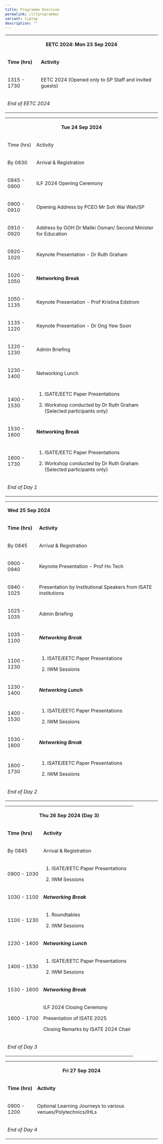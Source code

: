 ```yaml
---
title: Programme Overview
permalink: /ilfprogramme/
variant: tiptap
description: ""
---
```

<table>
<tbody>
<tr>
<th rowspan="1" colspan="2">
<p><strong>EETC 2024: Mon 23 Sep 2024</strong>
</p>
</th>
</tr>
<tr>
<td rowspan="1" colspan="1">
<p><strong>Time (hrs)</strong>
</p>
</td>
<td rowspan="1" colspan="1">
<p><strong>Activity</strong>
</p>
</td>
</tr>
<tr>
<td rowspan="1" colspan="1">
<p>1315 - 1730</p>
</td>
<td rowspan="1" colspan="1">
<p>EETC 2024 (Opened only to SP Staff and invited guests)</p>
</td>
</tr>
<tr>
<td rowspan="1" colspan="2">
<p><em>End of EETC 2024</em>
</p>
</td>
</tr>
</tbody>
</table>
<table>
<tbody>
<tr>
<th rowspan="1" colspan="2">
<p>Tue 24 Sep 2024</p>
</th>
</tr>
<tr>
<td rowspan="1" colspan="1">
<p>Time (hrs)</p>
</td>
<td rowspan="1" colspan="1">
<p>Activity</p>
</td>
</tr>
<tr>
<td rowspan="1" colspan="1">
<p>By 0830</p>
</td>
<td rowspan="1" colspan="1">
<p>Arrival &amp; Registration</p>
</td>
</tr>
<tr>
<td rowspan="1" colspan="1">
<p>0845 - 0900</p>
</td>
<td rowspan="1" colspan="1">
<p>ILF 2024 Opening Ceremony</p>
</td>
</tr>
<tr>
<td rowspan="1" colspan="1">
<p>0900 - 0910</p>
</td>
<td rowspan="1" colspan="1">
<p>Opening Address by PCEO Mr Soh Wai Wah/SP</p>
</td>
</tr>
<tr>
<td rowspan="1" colspan="1">
<p>0910 - 0920</p>
</td>
<td rowspan="1" colspan="1">
<p>Address by GOH Dr Maliki Osman/ Second Minister for Education</p>
</td>
</tr>
<tr>
<td rowspan="1" colspan="1">
<p>0920 - 1020</p>
</td>
<td rowspan="1" colspan="1">
<p>Keynote Presentation - Dr Ruth Graham</p>
</td>
</tr>
<tr>
<td rowspan="1" colspan="1">
<p>1020 - 1050</p>
</td>
<td rowspan="1" colspan="1">
<p><strong>Networking Break</strong>
</p>
</td>
</tr>
<tr>
<td rowspan="1" colspan="1">
<p>1050 - 1135</p>
</td>
<td rowspan="1" colspan="1">
<p>Keynote Presentation - Prof Kristina Edstrom</p>
</td>
</tr>
<tr>
<td rowspan="1" colspan="1">
<p>1135 - 1220</p>
</td>
<td rowspan="1" colspan="1">
<p>Keynote Presentation - Dr Ong Yew Soon</p>
</td>
</tr>
<tr>
<td rowspan="1" colspan="1">
<p>1220 - 1230</p>
</td>
<td rowspan="1" colspan="1">
<p>Admin Briefing</p>
</td>
</tr>
<tr>
<td rowspan="1" colspan="1">
<p>1230 - 1400</p>
</td>
<td rowspan="1" colspan="1">
<p>Networking Lunch</p>
</td>
</tr>
<tr>
<td rowspan="1" colspan="1">
<p>1400 - 1530</p>
</td>
<td rowspan="1" colspan="1">
<ol data-tight="true" class="tight">
<li>
<p>ISATE/EETC Paper Presentations</p>
</li>
<li>
<p>Workshop conducted by Dr Ruth Graham (Selected participants only)</p>
</li>
</ol>
</td>
</tr>
<tr>
<td rowspan="1" colspan="1">
<p>1530 - 1600</p>
</td>
<td rowspan="1" colspan="1">
<p><strong>Networking Break</strong>
</p>
</td>
</tr>
<tr>
<td rowspan="1" colspan="1">
<p>1600 - 1730</p>
</td>
<td rowspan="1" colspan="1">
<ol data-tight="true" class="tight">
<li>
<p>ISATE/EETC Paper Presentations</p>
</li>
<li>
<p>Workshop conducted by Dr Ruth Graham (Selected participants only)</p>
</li>
</ol>
</td>
</tr>
<tr>
<td rowspan="1" colspan="2">
<p><em>End of Day 1</em>
</p>
</td>
</tr>
</tbody>
</table>
<table>
<tbody>
<tr>
<td rowspan="1" colspan="2">
<p><strong>Wed 25 Sep 2024</strong>
</p>
</td>
</tr>
<tr>
<td rowspan="1" colspan="1">
<p><strong>Time (hrs)</strong>
</p>
</td>
<td rowspan="1" colspan="1">
<p><strong>Activity</strong>
</p>
</td>
</tr>
<tr>
<td rowspan="1" colspan="1">
<p>By 0845</p>
</td>
<td rowspan="1" colspan="1">
<p>Arrival &amp; Registration</p>
</td>
</tr>
<tr>
<td rowspan="1" colspan="1">
<p>0900 - 0940</p>
</td>
<td rowspan="1" colspan="1">
<p>Keynote Presentation - Prof Ho Tech</p>
</td>
</tr>
<tr>
<td rowspan="1" colspan="1">
<p>0940 - 1025</p>
</td>
<td rowspan="1" colspan="1">
<p>Presentation by Institutional Speakers from ISATE institutions</p>
</td>
</tr>
<tr>
<td rowspan="1" colspan="1">
<p>1025 - 1035</p>
</td>
<td rowspan="1" colspan="1">
<p>Admin Briefing</p>
</td>
</tr>
<tr>
<td rowspan="1" colspan="1">
<p>1035 - 1100</p>
</td>
<td rowspan="1" colspan="1">
<p><strong><em>Networking Break</em></strong>
</p>
</td>
</tr>
<tr>
<td rowspan="1" colspan="1">
<p>1100 - 1230</p>
</td>
<td rowspan="1" colspan="1">
<ol data-tight="true" class="tight">
<li>
<p>ISATE/EETC Paper Presentations</p>
</li>
<li>
<p>IWM Sessions</p>
</li>
</ol>
</td>
</tr>
<tr>
<td rowspan="1" colspan="1">
<p>1230 - 1400</p>
</td>
<td rowspan="1" colspan="1">
<p><strong><em>Networking Lunch</em></strong>
</p>
</td>
</tr>
<tr>
<td rowspan="1" colspan="1">
<p>1400 - 1530</p>
</td>
<td rowspan="1" colspan="1">
<ol data-tight="true" class="tight">
<li>
<p>ISATE/EETC Paper Presentations</p>
</li>
<li>
<p>IWM Sessions</p>
</li>
</ol>
</td>
</tr>
<tr>
<td rowspan="1" colspan="1">
<p>1530 - 1600</p>
</td>
<td rowspan="1" colspan="1">
<p><strong><em>Networking Break</em></strong>
</p>
</td>
</tr>
<tr>
<td rowspan="1" colspan="1">
<p>1600 - 1730</p>
</td>
<td rowspan="1" colspan="1">
<ol data-tight="true" class="tight">
<li>
<p>ISATE/EETC Paper Presentations</p>
</li>
<li>
<p>IWM Sessions</p>
</li>
</ol>
</td>
</tr>
<tr>
<td rowspan="1" colspan="2">
<p><em>End of Day 2</em>
</p>
</td>
</tr>
</tbody>
</table>
<table>
<tbody>
<tr>
<th rowspan="1" colspan="2">
<p><strong>Thu 26 Sep 2024 (Day 3)</strong>
</p>
</th>
</tr>
<tr>
<td rowspan="1" colspan="1">
<p><strong>Time (hrs)</strong>
</p>
</td>
<td rowspan="1" colspan="1">
<p><strong>Activity</strong>
</p>
</td>
</tr>
<tr>
<td rowspan="1" colspan="1">
<p>By 0845</p>
</td>
<td rowspan="1" colspan="1">
<p>Arrival &amp; Registration</p>
</td>
</tr>
<tr>
<td rowspan="1" colspan="1">
<p>0900 - 1030</p>
</td>
<td rowspan="1" colspan="1">
<ol data-tight="true" class="tight">
<li>
<p>ISATE/EETC Paper Presentations</p>
</li>
<li>
<p>IWM Sessions</p>
</li>
</ol>
</td>
</tr>
<tr>
<td rowspan="1" colspan="1">
<p>1030 - 1100</p>
</td>
<td rowspan="1" colspan="1">
<p><strong><em>Networking Break</em></strong>
</p>
</td>
</tr>
<tr>
<td rowspan="1" colspan="1">
<p>1100 - 1230</p>
</td>
<td rowspan="1" colspan="1">
<ol data-tight="true" class="tight">
<li>
<p>Roundtables</p>
</li>
<li>
<p>IWM Sessions</p>
</li>
</ol>
</td>
</tr>
<tr>
<td rowspan="1" colspan="1">
<p>1230 - 1400</p>
</td>
<td rowspan="1" colspan="1">
<p><strong><em>Networking Lunch</em></strong>
</p>
</td>
</tr>
<tr>
<td rowspan="1" colspan="1">
<p>1400 - 1530</p>
</td>
<td rowspan="1" colspan="1">
<ol data-tight="true" class="tight">
<li>
<p>ISATE/EETC Paper Presentations</p>
</li>
<li>
<p>IWM Sessions</p>
</li>
</ol>
</td>
</tr>
<tr>
<td rowspan="1" colspan="1">
<p>1530 - 1600</p>
</td>
<td rowspan="1" colspan="1">
<p><strong><em>Networking Break</em></strong>
</p>
</td>
</tr>
<tr>
<td rowspan="1" colspan="1">
<p>1600 - 1700</p>
</td>
<td rowspan="1" colspan="1">
<p>ILF 2024 Closing Ceremony</p>
<p>Presentation of ISATE 2025</p>
<p>Closing Remarks by ISATE 2024 Chair</p>
</td>
</tr>
<tr>
<td rowspan="1" colspan="1">
<p><em>End of Day 3</em>
</p>
</td>
<td rowspan="1" colspan="1">
<p></p>
</td>
</tr>
</tbody>
</table>
<table>
<tbody>
<tr>
<th rowspan="1" colspan="2">
<p><strong>Fri 27 Sep 2024</strong>
</p>
</th>
</tr>
<tr>
<td rowspan="1" colspan="1">
<p><strong>Time (hrs)</strong>
</p>
</td>
<td rowspan="1" colspan="1">
<p><strong>Activity</strong>
</p>
</td>
</tr>
<tr>
<td rowspan="1" colspan="1">
<p>0900 - 1200</p>
</td>
<td rowspan="1" colspan="1">
<p>Optional Learning Journeys to various venues/Polytechnics/IHLs</p>
</td>
</tr>
<tr>
<td rowspan="1" colspan="2">
<p><em>End of Day 4</em>
</p>
</td>
</tr>
</tbody>
</table>
<p></p>